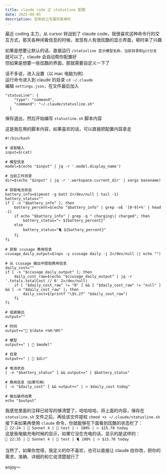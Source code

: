 ```yaml
---
title: claude code 之 statusline 配置
date: 2025-09-05
description: 定制自己专属的菜单栏
---
```


最近 coding 主力，从 cursor 转战到了 claude code，我很喜欢这种命令行的交互方式，那天各种闲看信息的时候，发现有人有很炫酷的显示界面，顿时来了兴趣

如果是想要让默认的话，直接运行 `/statusline 显示模型名称、当前目录和git分支` 就可以了，claude 会自动帮你配置好   
但如果是想要一些炫酷的界面，那就需要自定义一下了

话不多说，进入设置（以 mac 电脑为例）   
运行命令进入到 claude 的目录  `cd ~/.claude`   
编辑 `settings.json`，在文件最后加入   
```
"statusLine": {
    "type": "command",
    "command": "~/.claude/statusline.sh"
  }
```

保存退出，然后开始编写 `statusline.sh` 脚本内容

这是我在用的脚本内容，如果喜欢的话，可以直接把配置内容拿走

```
#!/bin/bash

# 读取输入
input=$(cat)

# 模型信息
model=$(echo "$input" | jq -r '.model.display_name')

# 当前工作目录
dir=$(echo "$input" | jq -r '.workspace.current_dir' | xargs basename)

# 获取电池状态
battery_info=$(pmset -g batt 2>/dev/null | tail -1)
battery_status=""
if [ -n "$battery_info" ]; then
    battery_percent=$(echo "$battery_info" | grep -oE '[0-9]+%' | head -1)
    if echo "$battery_info" | grep -q " charging\| charged"; then
        battery_status="⚡️ ${battery_percent}"
    else
        battery_status="🐈 ${battery_percent}"
    fi
fi

# 获取 ccusage 费用信息
ccusage_daily_output=$(npx -y ccusage daily -j 2>/dev/null || echo "")

# 从 ccusage 输出中提取费用信息
daily_cost=""
if [ -n "$ccusage_daily_output" ]; then
    daily_cost_raw=$(echo "$ccusage_daily_output" | jq -r '.totals.totalCost // 0' 2>/dev/null)
    if [ "$daily_cost_raw" != "0" ] && [ "$daily_cost_raw" != "null" ] && [ -n "$daily_cost_raw" ]; then
        daily_cost=$(printf "\$%.2f" "$daily_cost_raw")
    fi
fi

# 组装输出
output=""

# 时间
output+="🦉 $(date +%H:%M)"

# 模型
output+=" | 🍭 $model"

# 目录
output+=" | 🎯 $dir"

# 电池状态
[ -n "$battery_status" ] && output+=" | $battery_status"

# 费用信息（如果可用）
[ -n "$daily_cost" ] && output+=" | 🔥 $daily_cost today"

# 输出最终结果
echo "$output"
```

我感觉里面的注释已经写的够清楚了，哈哈哈哈，将上面的内容，保存在 `statusline.sh` 文件之后，再给该文件提权 `chmod +x ~/.claude/statusline.sh`   
接下来如果再使用 `claude` 命令，你就能够在下面看到炫酷的状态栏了：   
`🦉 22:24 | 🍭 Sonnet 4 | 🎯 test | ⚡️ 100% | 🔥 $15.78 today`   
这是我电脑充电时候的显示，如果它没在充电的话，显示的是这样的：   
`🦉 22:35 | 🍭 Sonnet 4 | 🎯 test | 🐈 100% | 🔥 $15.78 today`

当然了，如果你觉得，我定义的你不喜欢，也可以直接让 claude 给你改，把你的需求，准确、详细的和它说清楚就行了

enjoy～